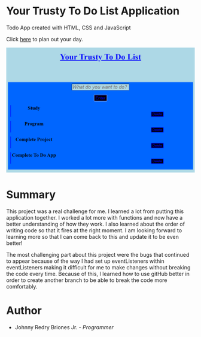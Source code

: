 # Your Trusty To Do List Application

Todo App created with HTML, CSS and JavaScript

Click [here](https://jbri91.github.io/todo_list_app/) to plan out your day.

![TodoApp](https://github.com/jbri91/todo_list_app/blob/master/To%20Do%20App.png?raw=true)

# Summary
This project was a real challenge for me. I learned a lot from putting this application together. I worked a lot more with functions and now have a better understanding of how they work. I also learned about the order of writing code so that it fires at the right moment. I am looking forward to learning more so that I can come back to this and update it to be even better! 

The most challenging part about this project were the bugs that continued to appear because of the way I had set up eventListeners within eventListeners making it difficult for me to make changes without breaking the code every time. Because of this, I learned how to use gitHub better in order to create another branch to be able to break the code more comfortably. 




# Author
* Johnny Redry Briones Jr. - *Programmer*
